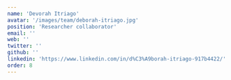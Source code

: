 ```yaml
---
name: 'Devorah Itriago'
avatar: '/images/team/deborah-itriago.jpg'
position: 'Researcher collaborator'
email: ''
web: ''
twitter: ''
github: ''
linkedin: 'https://www.linkedin.com/in/d%C3%A9borah-itriago-917b4422/'
order: 8
---
```

